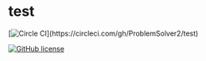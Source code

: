 # test

[![Circle CI]([https://circleci.com/gh/ProblemSolver2/test.svg?style=shield&circle-token=:circle-token](https://camo.githubusercontent.com/eeb30875486f38b2b911a70905e4267a9c1052f2283549bbf11d4aeda6977b67/68747470733a2f2f636972636c6563692e636f6d2f67682f65766572686172746c61622f73636c65726f74696e69612d3336362e7376673f7374796c653d736869656c6426636972636c652d746f6b656e3d3a636972636c652d746f6b656e))](https://circleci.com/gh/ProblemSolver2/test)

[![GitHub license](https://img.shields.io/badge/license-MIT-blue.svg)](https://raw.githubusercontent.com/circleci/circleci-docs/master/LICENSE)


